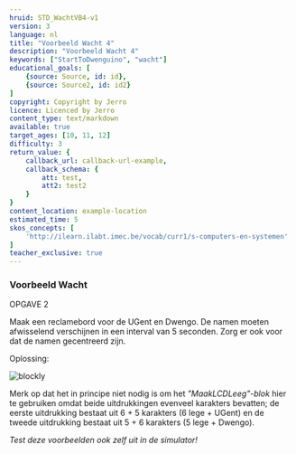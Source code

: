 ```yaml
---
hruid: STD_WachtVB4-v1
version: 3
language: nl
title: "Voorbeeld Wacht 4"
description: "Voorbeeld Wacht 4"
keywords: ["StartToDwenguino", "wacht"]
educational_goals: [
    {source: Source, id: id}, 
    {source: Source2, id: id2}
]
copyright: Copyright by Jerro
licence: Licenced by Jerro
content_type: text/markdown
available: true
target_ages: [10, 11, 12]
difficulty: 3
return_value: {
    callback_url: callback-url-example,
    callback_schema: {
        att: test,
        att2: test2
    }
}
content_location: example-location
estimated_time: 5
skos_concepts: [
    'http://ilearn.ilabt.imec.be/vocab/curr1/s-computers-en-systemen'
]
teacher_exclusive: true
---
```

### Voorbeeld Wacht

OPGAVE 2

Maak een reclamebord voor de UGent en Dwengo. De namen moeten afwisselend verschijnen in een interval van 5 seconden. Zorg er ook voor dat de namen gecentreerd zijn.

Oplossing:

![blockly](@learning-object/WACHTWGS4-v1/nl/3)

Merk op dat het in principe niet nodig is om het *"MaakLCDLeeg"-blok* hier te gebruiken omdat beide uitdrukkingen evenveel karakters bevatten; de eerste uitdrukking bestaat uit 6 + 5 karakters (6 lege + UGent) en de tweede uitdrukking bestaat uit 5 + 6 karakters (5 lege + Dwengo).

*Test deze voorbeelden ook zelf uit in de simulator!*
